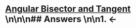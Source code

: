 # [Angular Bisector and Tangent](https://projecteuler.net/problem=296) \n\n\n## Answers \n\n1. &larr;
